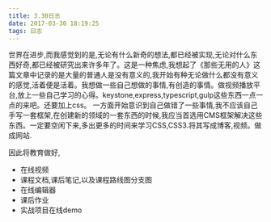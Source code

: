 ```yaml
---
title: 3.30日志
date: 2017-03-30 18:19:25
tags: 日志
---
```

世界在进步,而我感觉到的是,无论有什么新奇的想法,都已经被实现,无论对什么东西好奇,都已经被研究出来许多年了。这是一种焦虑,我想起了《那些无用的人》这篇文章中记录的是大量的普通人是没有意义的,我开始有种无论做什么都没有意义的感觉,活着便是活着。我想做一些自己想做的事情,有创造的事情。做视频播放平台,放上一些自己学习的心得。keystone,express,typescript,gulp这些东西一点一点的来吧。还要加上css。
一方面开始意识到自己做错了一些事情,我不应该自己手写一套框架,在创建新的领域的一套东西的时候,我应当首选用CMS框架解决这些东西。一定要空闲下来,多出更多的时间来学习CSS,CSS3.将其写成博客,视频。做成网站.

因此将教育做好,
* 在线视频
* 课程文档,课后笔记,以及课程路线图分支图
* 在线编辑器
* 课后作业
* 实战项目在线demo


